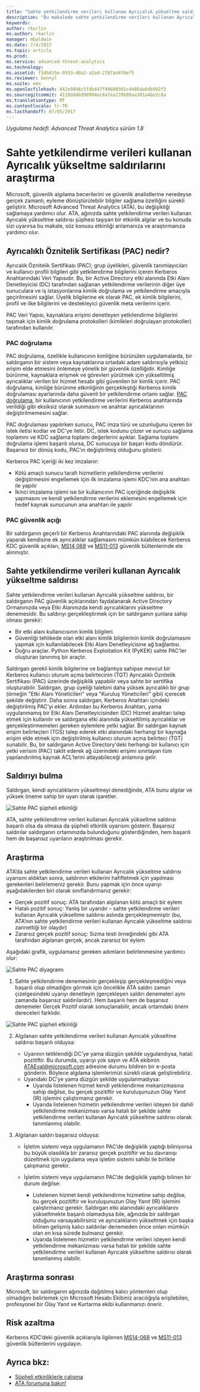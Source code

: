 ```yaml
---
title: "Sahte yetkilendirme verileri kullanan Ayrıcalık yükseltme saldırılarını araştırma | Microsoft Docs"
description: "Bu makalede sahte yetkilendirme verileri kullanan Ayrıcalık yükseltme saldırıları açıklanmakta ve ağınızda bu tehdit algılandığında izlenecek araştırma yönergeleri sağlanmaktadır."
keywords: 
author: rkarlin
ms.author: rkarlin
manager: mbaldwin
ms.date: 7/4/2017
ms.topic: article
ms.prod: 
ms.service: advanced-threat-analytics
ms.technology: 
ms.assetid: f3db435e-9553-40a2-a2ad-278fad4f0ef5
ms.reviewer: bennyl
ms.suite: ems
ms.openlocfilehash: 842e9866c5fdb447f49600501c4486da6db902f2
ms.sourcegitcommit: 4118dd4bd98994ec8a7ea170b09aa301a4be2c8a
ms.translationtype: MT
ms.contentlocale: tr-TR
ms.lasthandoff: 07/05/2017
---
```

*Uygulama hedefi: Advanced Threat Analytics sürüm 1.8*

# <a name="investigating-privilege-escalation-using-forged-authorization-data-attacks"></a>Sahte yetkilendirme verileri kullanan Ayrıcalık yükseltme saldırılarını araştırma

Microsoft, güvenlik algılama becerilerini ve güvenlik analistlerine neredeyse gerçek zamanlı, eyleme dönüştürülebilir bilgiler sağlama özelliğini sürekli geliştirir. Microsoft Advanced Threat Analytics (ATA), bu değişikliği sağlamaya yardımcı olur. ATA, ağınızda sahte yetkilendirme verileri kullanan Ayrıcalık yükseltme saldırısı şüphesi taşıyan bir etkinlik algılar ve bu konuda sizi uyarırsa bu makale, söz konusu etkinliği anlamanıza ve araştırmanıza yardımcı olur.

## <a name="what-is-a-privileged-attribute-certificate-pac"></a>Ayrıcalıklı Öznitelik Sertifikası (PAC) nedir?

Ayrıcalık Öznitelik Sertifikası (PAC); grup üyelikleri, güvenlik tanımlayıcıları ve kullanıcı profili bilgileri gibi yetkilendirme bilgilerini içeren Kerberos Anahtarındaki Veri Yapısıdır. Bu, bir Active Directory etki alanında Etki Alanı Denetleyicisi (DC) tarafından sağlanan yetkilendirme verilerinin diğer üye sunuculara ve iş istasyonlarına kimlik doğrulama ve yetkilendirme amacıyla geçirilmesini sağlar. Üyelik bilgilerine ek olarak PAC, ek kimlik bilgilerini, profil ve ilke bilgilerini ve destekleyici güvenlik meta verilerini içerir. 

PAC Veri Yapısı, kaynaklara erişimi denetleyen yetkilendirme bilgilerini taşımak için kimlik doğrulama protokolleri (kimlikleri doğrulayan protokoller) tarafından kullanılır.

### <a name="pac-validation"></a>PAC doğrulama

PAC doğrulama, özellikle kullanıcının kimliğine bürünülen uygulamalarda, bir saldırganın bir sistem veya kaynaklarına ortadaki adam saldırısıyla yetkisiz erişim elde etmesini önlemeye yönelik bir güvenlik özelliğidir. Kimliğe bürünme, kaynaklara erişmek ve görevleri yürütmek için yükseltilmiş ayrıcalıklar verilen bir hizmet hesabı gibi güvenilen bir kimlik içerir. PAC doğrulama, kimliğe bürünme etkinliğinin gerçekleştiği Kerberos kimlik doğrulaması ayarlarında daha güvenli bir yetkilendirme ortamı sağlar. [PAC doğrulama](https://blogs.msdn.microsoft.com/openspecification/2009/04/24/understanding-microsoft-kerberos-pac-validation/), bir kullanıcının yetkilendirme verilerini Kerberos anahtarında verildiği gibi eksiksiz olarak sunmasını ve anahtar ayrıcalıklarının değiştirilmemesini sağlar.

PAC doğrulaması yapılırken sunucu, PAC imza türü ve uzunluğunu içeren bir istek iletisi kodlar ve DC'ye iletir. DC, istek kodunu çözer ve sunucu sağlama toplamını ve KDC sağlama toplamı değerlerini ayıklar. Sağlama toplamı doğrulama işlemi başarılı olursa, DC sunucuya bir başarı kodu döndürür. Başarısız bir dönüş kodu, PAC’ın değiştirilmiş olduğunu gösterir. 

Kerberos PAC içeriği iki kez imzalanır: 
- Kötü amaçlı sunucu tarafı hizmetlerin yetkilendirme verilerini değiştirmesini engellemek için ilk imzalama işlemi KDC’nin ana anahtarı ile yapılır
- İkinci imzalama işlemi ise bir kullanıcının PAC içeriğinde değişiklik yapmasını ve kendi yetkilendirme verilerini eklemesini engellemek için hedef kaynak sunucunun ana anahtarı ile yapılır

### <a name="pac-vulnerability"></a>PAC güvenlik açığı
Bir saldırganın geçerli bir Kerberos Anahtarındaki PAC alanında değişiklik yaparak kendisine ek ayrıcalıklar sağlamasını mümkün kılabilecek Kerberos KDC güvenlik açıkları, [MS14 068](https://technet.microsoft.com/library/security/MS14-068.aspx) ve [MS11-013](https://technet.microsoft.com/library/security/ms11-013.aspx) güvenlik bültenlerinde ele alınmıştır.

## <a name="privilege-escalation-using-forged-authorization-data-attack"></a>Sahte yetkilendirme verileri kullanan Ayrıcalık yükseltme saldırısı

Sahte yetkilendirme verileri kullanan Ayrıcalık yükseltme saldırısı, bir saldırganın PAC güvenlik açıklarından faydalanarak Active Directory Ormanınızda veya Etki Alanınızda kendi ayrıcalıklarını yükseltme denemesidir. Bu saldırıyı gerçekleştirmek için bir saldırganın şunlara sahip olması gerekir:
-   Bir etki alanı kullanıcısının kimlik bilgileri.
-   Güvenliği tehlikede olan etki alanı kimlik bilgilerinin kimlik doğrulamasını yapmak için kullanılabilecek Etki Alanı Denetleyicisine ağ bağlantısı.
-   Doğru araçlar. Python Kerberos Exploitation Kit (PyKEK) sahte PAC'ler oluşturan tanınmış bir araçtır.

Saldırgan gerekli kimlik bilgilerine ve bağlantıya sahipse mevcut bir Kerberos kullanıcı oturum açma belirtecinin (TGT) Ayrıcalıklı Öznitelik Sertifikası (PAC) üzerinde değişiklik yapabilir veya sahte bir sertifika oluşturabilir. Saldırgan, grup üyeliği talebini daha yüksek ayrıcalıklı bir grup (örneğin "Etki Alanı Yöneticileri" veya "Kuruluş Yöneticileri" gibi) içerecek şekilde değiştirir. Daha sonra saldırgan, Kerberos Anahtarı içindeki değiştirilmiş PAC’yi ekler. Ardından bu Kerberos Anahtarı, yama uygulanmamış bir Etki Alanı Denetleyicisinden (DC) Hizmet anahtarı talep etmek için kullanılır ve saldırgana etki alanında yükseltilmiş ayrıcalıklar ve gerçekleştirmemeleri gereken eylemlere yetki sağlar. Bir saldırgan kaynak erişim belirteçleri (TGS) talep ederek etki alanındaki herhangi bir kaynağa erişim elde etmek için değiştirilmiş kullanıcı oturum açma belirteci (TGT) sunabilir. Bu, bir saldırganın Active Directory'deki herhangi bir kullanıcı için yetki verisini (PAC) taklit ederek ağ üzerindeki erişimi sınırlayan tüm yapılandırılmış kaynak ACL'lerini atlayabileceği anlamına gelir.

## <a name="discovering-the-attack"></a>Saldırıyı bulma
Saldırgan, kendi ayrıcalıklarını yükseltmeyi denediğinde, ATA bunu algılar ve yüksek öneme sahip bir uyarı olarak işaretler.

![Sahte PAC şüpheli etkinliği](./media/forged-pac.png)

ATA, sahte yetkilendirme verileri kullanan Ayrıcalık yükseltme saldırısı başarılı olsa da olmasa da şüpheli etkinlik uyarısını gösterir. Başarısız saldırılar saldırganın ortamınızda bulunduğunu gösterdiğinden, hem başarılı hem de başarısız uyarıların araştırılması gerekir.

## <a name="investigating"></a>Araştırma
ATA’da sahte yetkilendirme verileri kullanan Ayrıcalık yükseltme saldırısı uyarısını aldıktan sonra, saldırının etkilerini hafifletmek için yapılması gerekenleri belirlemeniz gerekir. Bunu yapmak için önce uyarıyı aşağıdakilerden biri olarak sınıflandırmanız gerekir: 
-   Gerçek pozitif sonuç: ATA tarafından algılanan kötü amaçlı bir eylem
-   Hatalı pozitif sonuç: Yanlış bir uyarıdır – sahte yetkilendirme verileri kullanan Ayrıcalık yükseltme saldırısı aslında gerçekleşmemiştir (bu, ATA’nın sahte yetkilendirme verileri kullanan Ayrıcalık yükseltme saldırısı zannettiği bir olaydır)
-   Zararsız gerçek pozitif sonuç: Sızma testi örneğindeki gibi ATA tarafından algılanan gerçek, ancak zararsız bir eylem

Aşağıdaki grafik, uygulamanız gereken adımların belirlenmesine yardımcı olur:

![Sahte PAC diyagramı](./media/forged-pac-diagram.png)

1. Sahte yetkilendirme denemesinin gerçekleşip gerçekleşmediğini veya başarılı olup olmadığını görmek için öncelikle ATA saldırı zaman çizelgesindeki uyarıyı denetleyin (gerçekleşen saldırı denemeleri aynı zamanda başarısız saldırılardır). Hem başarılı hem de başarısız denemeler Gerçek Pozitif olarak sonuçlanabilir, ancak ortamdaki önem dereceleri farklıdır.
 
 ![Sahte PAC şüpheli etkinliği](./media/forged-pac-sa.png)


2.  Algılanan sahte yetkilendirme verileri kullanan Ayrıcalık yükseltme saldırısı başarılı olduysa:
    -   Uyarının tetiklendiği DC’ye yama düzgün şekilde uygulandıysa, hatalı pozitiftir. Bu durumda, uyarıyı yok sayın ve ATA ekibinin ATAEval@microsoft.com adresine durumu bildiren bir e-posta gönderin. Böylece algılama işlemlerimizi sürekli olarak geliştirebiliriz. 
    -   Uyarıdaki DC’ye yama düzgün şekilde uygulanmadıysa:
        -   Uyarıda listelenen hizmet kendi yetkilendirme mekanizmasına sahip değilse, bu gerçek pozitiftir ve kuruluşunuzun Olay Yanıt (IR) işlemini çalıştırmanız gerekir. 
        -   Uyarıda listelenen hizmetin yetkilendirme verileri isteyen bir dahili yetkilendirme mekanizması varsa hatalı bir şekilde sahte yetkilendirme verileri kullanan Ayrıcalık yükseltme saldırısı olarak tanımlanmış olabilir. 

3.  Algılanan saldırı başarısız olduysa:
    -   İşletim sistemi veya uygulamanın PAC’de değişiklik yaptığı biliniyorsa bu büyük olasılıkla bir zararsız gerçek pozitiftir ve bu davranışı düzeltmek için uygulama veya işletim sistemi sahibi ile birlikte çalışmanız gerekir.

    -   İşletim sistemi veya uygulamanın PAC’de değişiklik yaptığı bilinen bir durum değilse: 

        -   Listelenen hizmet kendi yetkilendirme hizmetine sahip değilse, bu gerçek pozitiftir ve kuruluşunuzun Olay Yanıt (IR) işlemini çalıştırmanız gerekir. Saldırgan etki alanındaki ayrıcalıklarını yükseltmekte başarılı olamadıysa bile, ağınızda bir saldırgan olduğunu varsayabilirsiniz ve ayrıcalıklarını yükseltmek için başka bilinen gelişmiş kalıcı saldırılar denemeden önce onları mümkün olan en kısa sürede bulmanız gerekir. 
        -   Uyarıda listelenen hizmetin yetkilendirme verileri isteyen kendi yetkilendirme mekanizması varsa hatalı bir şekilde sahte yetkilendirme verileri kullanan Ayrıcalık yükseltme saldırısı olarak tanımlanmış olabilir.

## <a name="post-investigation"></a>Araştırma sonrası
Microsoft, bir saldırganın ağınızda dağıtılmış kalıcı yöntemleri olup olmadığını belirlemek için Microsoft Hesabı Ekibiniz aracılığıyla erişilebilen, profesyonel bir Olay Yanıt ve Kurtarma ekibi kullanmanızı önerir.


## <a name="mitigation"></a>Risk azaltma

Kerberos KDC’deki güvenlik açıklarıyla ilgilenen [MS14-068](https://technet.microsoft.com/library/security/MS14-068.aspx) ve [MS11-013](https://technet.microsoft.com/library/security/ms11-013.aspx) güvenlik bültenlerini uygulayın. 


## <a name="see-also"></a>Ayrıca bkz:
- [Şüpheli etkinliklerle çalışma](working-with-suspicious-activities.md)
- [ATA forumuna bakın!](https://social.technet.microsoft.com/Forums/security/home?forum=mata)
